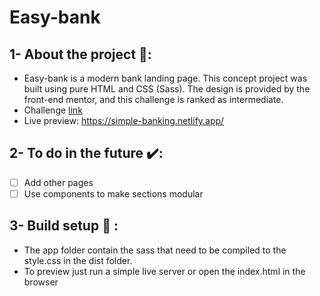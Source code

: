# Easy-bank

## 1- About the project 💸:

- Easy-bank is a modern bank landing page. This concept project was built using pure HTML and CSS (Sass). The design is provided by the front-end mentor, and this challenge is ranked as intermediate. 
- Challenge [link](https://www.frontendmentor.io/challenges/easybank-landing-page-WaUhkoDN)
- Live preview: https://simple-banking.netlify.app/

## 2- To do in the future ✔️:

- [ ] Add other pages
- [ ] Use components to make sections modular

## 3- Build setup 🔧 :

- The app folder contain the sass that need to be compiled to the style.css in the dist folder.
- To preview just run a simple live server or open the index.html in the browser
